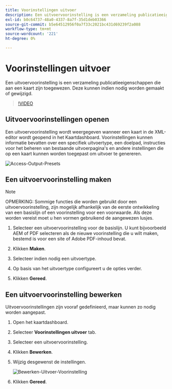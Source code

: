 ```yaml
---
title: Voorinstellingen uitvoer
description: Een uitvoervoorinstelling is een verzameling publicatieeigenschappen die aan een kaart zijn toegewezen
exl-id: b0c64737-48a0-4337-8a7f-35d1deb03366
source-git-commit: b5e64512956f0a7f33c2021bc431d69239f2a088
workflow-type: tm+mt
source-wordcount: '221'
ht-degree: 0%

---
```


# Voorinstellingen uitvoer

Een uitvoervoorinstelling is een verzameling publicatieeigenschappen die aan een kaart zijn toegewezen. Deze kunnen indien nodig worden gemaakt of gewijzigd.

>[!VIDEO](https://video.tv.adobe.com/v/338989)

## Uitvoervoorinstellingen openen

Een uitvoervoorinstelling wordt weergegeven wanneer een kaart in de XML-editor wordt geopend in het Kaartdashboard. Voorinstellingen kunnen informatie bevatten over een specifiek uitvoertype, een doelpad, instructies voor het beheren van bestaande uitvoerpagina&#39;s en andere instellingen die op een kaart kunnen worden toegepast om uitvoer te genereren.

![Access-Output-Presets](images/access-output-presets.png)

## Een uitvoervoorinstelling maken

>[!NOTE]
>
>OPMERKING: Sommige functies die worden gebruikt door een uitvoervoorinstelling, zijn mogelijk afhankelijk van de eerste ontwikkeling van een basislijn of een voorinstelling voor een voorwaarde. Als deze worden vereist moet u hen vormen gebruikend de aangewezen lusjes.

1. Selecteer een uitvoervoorinstelling voor de basislijn. U kunt bijvoorbeeld AEM of PDF selecteren als de nieuwe voorinstelling die u wilt maken, bestemd is voor een site of Adobe PDF-inhoud bevat.

2. Klikken **Maken**.

3. Selecteer indien nodig een uitvoertype.

4. Op basis van het uitvoertype configureert u de opties verder.

5. Klikken **Gereed**.

## Een uitvoervoorinstelling bewerken

Uitvoervoorinstellingen zijn vooraf gedefinieerd, maar kunnen zo nodig worden aangepast.

1. Open het kaartdashboard.

2. Selecteer **Voorinstellingen uitvoer** tab.

3. Selecteer een uitvoervoorinstelling.

4. Klikken **Bewerken**.

5. Wijzig desgewenst de instellingen.

   ![Bewerken-Uitvoer-Voorinstelling](images/edit-output-preset.png)

6. Klikken **Gereed**.
